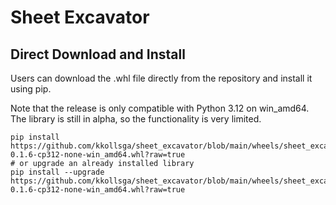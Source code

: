 # Sheet Excavator

## Direct Download and Install
Users can download the .whl file directly from the repository and install it using pip.

Note that the release is only compatible with Python 3.12 on win_amd64.
The library is still in alpha, so the functionality is very limited.
```
pip install https://github.com/kkollsga/sheet_excavator/blob/main/wheels/sheet_excavator-0.1.6-cp312-none-win_amd64.whl?raw=true
# or upgrade an already installed library
pip install --upgrade https://github.com/kkollsga/sheet_excavator/blob/main/wheels/sheet_excavator-0.1.6-cp312-none-win_amd64.whl?raw=true
```
